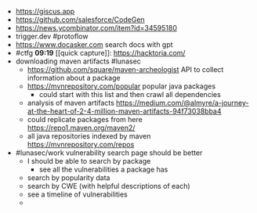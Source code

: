 - https://giscus.app
- https://github.com/salesforce/CodeGen
- https://news.ycombinator.com/item?id=34595180
- trigger.dev #protoflow
- https://www.docasker.com search docs with gpt
- #ctfg **09:19** [[quick capture]]:  https://hacktoria.com/
- downloading maven artifacts #lunasec
	- https://github.com/square/maven-archeologist API to collect information about a package
	- https://mvnrepository.com/popular popular java packages
		- could start with this list and then crawl all dependencies
	- analysis of maven artifacts https://medium.com/@almyre/a-journey-at-the-heart-of-2-4-million-maven-artifacts-94f73038bba4
	- could replicate packages from here https://repo1.maven.org/maven2/
	- all java repositories indexed by maven https://mvnrepository.com/repos
- #lunasec/work vulnerability search page should be better
	- I should be able to search by package
		- see all the vulnerabilities a package has
	- search by popularity data
	- search by CWE (with helpful descriptions of each)
	- see a timeline of vulnerabilities
	-